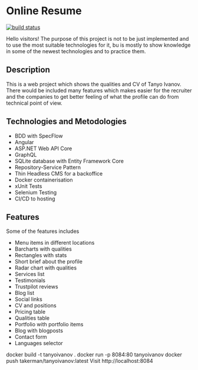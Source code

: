 # Online Resume
<a href="https://img.shields.io/github/downloads/takerman/tanyo.portfolio/latest/total">
<img src="https://img.shields.io/github/downloads/takerman/tanyo.portfolio/latest/total" alt="build status"></a>

Hello visitors!
The purpose of this project is not to be just implemented and to use the most suitable technologies for it, bu is mostly to show knowledge in some of the newest technologies and to practice them.

## Description
This is a web project which shows the qualities and CV of Tanyo Ivanov. 
There would be included many features which makes easier for the recruiter and the companies to get better feeling of what the profile can do from technical point of view.

## Technologies and Metodologies
* BDD with SpecFlow
* Angular
* ASP.NET Web API Core
* GraphQL
* SQLite database with Entity Framework Core
* Repository-Service Pattern
* Thin Headless CMS for a backoffice
* Docker containerisation
* xUnit Tests
* Selenium Testing
* CI/CD to hosting

## Features
Some of the features includes
* Menu items in different locations
* Barcharts with qualities
* Rectangles with stats
* Short brief about the profile
* Radar chart with qualities
* Services list
* Testimonials
* Trustpilot reviews
* Blog list
* Social links
* CV and positions
* Pricing table
* Qualities table
* Portfolio with portfolio items
* Blog with blogposts
* Contact form
* Languages selector


docker build -t tanyoivanov .
docker run -p 8084:80 tanyoivanov
docker push takerman/tanyoivanov:latest
Visit http://localhost:8084